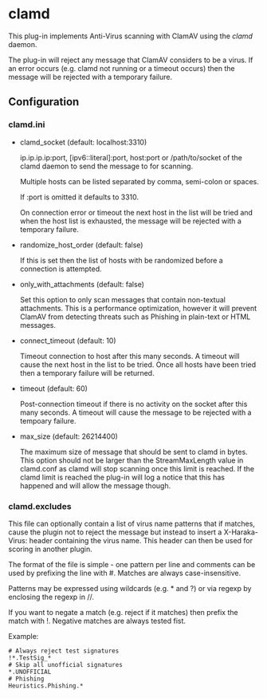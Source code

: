 clamd
=====

This plug-in implements Anti-Virus scanning with ClamAV using the *clamd*
daemon.

The plug-in will reject any message that ClamAV considers to be a virus.
If an error occurs (e.g. clamd not running or a timeout occurs) then the 
message will be rejected with a temporary failure.  

Configuration
-------------

### clamd.ini

* clamd\_socket                                  (default: localhost:3310)

  ip.ip.ip.ip:port, [ipv6::literal]:port, host:port or /path/to/socket of
  the clamd daemon to send the message to for scanning.

  Multiple hosts can be listed separated by comma, semi-colon or spaces.

  If :port is omitted it defaults to 3310.

  On connection error or timeout the next host in the list will be tried
  and when the host list is exhausted, the message will be rejected with 
  a temporary failure.


* randomize\_host\_order                          (default: false)

  If this is set then the list of hosts with be randomized before a 
  connection is attempted.


* only\_with\_attachments                         (default: false)

  Set this option to only scan messages that contain non-textual 
  attachments.  This is a performance optimization, however it will
  prevent ClamAV from detecting threats such as Phishing in plain-text
  or HTML messages.


* connect\_timeout                               (default: 10)

  Timeout connection to host after this many seconds.  A timeout will
  cause the next host in the list to be tried.  Once all hosts have 
  been tried then a temporary failure will be returned.


* timeout                                       (default: 60)

  Post-connection timeout if there is no activity on the socket after
  this many seconds.  A timeout will cause the message to be rejected
  with a tempoary failure.


* max\_size                                      (default: 26214400)

  The maximum size of message that should be sent to clamd in bytes.
  This option should not be larger than the StreamMaxLength value in
  clamd.conf as clamd will stop scanning once this limit is reached.
  If the clamd limit is reached the plug-in will log a notice that
  this has happened and will allow the message though.


### clamd.excludes

  This file can optionally contain a list of virus name patterns
  that if matches, cause the plugin not to reject the message but
  instead to insert a X-Haraka-Virus: header containing the virus
  name.  This header can then be used for scoring in another plugin.

  The format of the file is simple - one pattern per line and 
  comments can be used by prefixing the line with #.  Matches are
  always case-insensitive.

  Patterns may be expressed using wildcards (e.g. * and ?) or 
  via regexp by enclosing the regexp in //.

  If you want to negate a match (e.g. reject if it matches) then
  prefix the match with !.  Negative matches are always tested 
  fist.

  Example:

  `````
# Always reject test signatures
!*.TestSig_*
# Skip all unofficial signatures
*.UNOFFICIAL
# Phishing
Heuristics.Phishing.*
  `````
